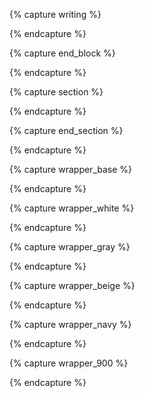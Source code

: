 {% capture writing %}
<div class="post-wrapper" markdown="1">
{% endcapture %}

{% capture end_block %}
</div>
{% endcapture %}

{% capture section %}
<section markdown="1">
{% endcapture %}

{% capture end_section %}
</section>
{% endcapture %}

{% capture wrapper_base %}
<div class="w-100 pa4 pa5-l bg-white" markdown="1">
{% endcapture %}

{% capture wrapper_white %}
<div class="w-100 pa4 pa5-l bg-white" markdown="1">
{% endcapture %}

{% capture wrapper_gray %}
<div class="w-100 pa4 pa5-l bg-gray" markdown="1">
{% endcapture %}

{% capture wrapper_beige %}
<div class="w-100 pa4 pa5-l beige" markdown="1">
{% endcapture %}

{% capture wrapper_navy %}
<div class="w-100 pa4 pa5-l bg-navy" markdown="1">
{% endcapture %}

{% capture wrapper_900 %}
<div class="post-wrapper-900" markdown="1">
{% endcapture %}
